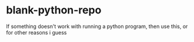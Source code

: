 # blank-python-repo

If something doesn't work with running a python program, then use this, or for other reasons i guess
